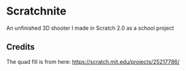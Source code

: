# Scratchnite
An unfinished 3D shooter I made in Scratch 2.0 as a school project

## Credits
The quad fill is from here: https://scratch.mit.edu/projects/25217786/

